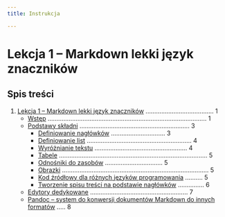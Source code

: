 ```yaml
---
title: Instrukcja

---
```


# Lekcja 1 – Markdown lekki język znaczników

## Spis treści

1. [Lekcja 1 – Markdown lekki język znaczników](#lekcja-1--markdown-lekki-język-znaczników) ....................................... 1
   - [Wstęp](#wstęp) ........................................................................................... 1
   - [Podstawy składni](#podstawy-składni) ............................................................... 3
     - [Definiowanie nagłówków](#definiowanie-nagłówków) ............................... 3
     - [Definiowanie list](#definiowanie-list) ............................................................ 4
     - [Wyróżnianie tekstu](#wyróżnianie-tekstu) ..................................................... 4
     - [Tabele](#tabele) ..................................................................................... 5
     - [Odnośniki do zasobów](#odnośniki-do-zasobów) ................................. 5
     - [Obrazki](#obrazki) .................................................................................... 5
     - [Kod źródłowy dla różnych języków programowania](#kod-źródłowy-dla-różnych-języków-programowania) .......... 5
     - [Tworzenie spisu treści na podstawie nagłówków](#tworzenie-spisu-treści-na-podstawie-nagłówków) ............... 6
   - [Edytory dedykowane](#edytory-dedykowane) ........................................................ 7
   - [Pandoc – system do konwersji dokumentów Markdown do innych formatów](#pandoc--system-do-konwersji-dokumentów-markdown-do-innych-formatów) ..... 8

